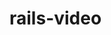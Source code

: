 
# rails-video


<!-- <iframe width="560" height="315" src="<%= @project.video_url %>" frameborder="0" allow="accelerometer; autoplay; encrypted-media; gyroscope; picture-in-picture" allowfullscreen></iframe> -->